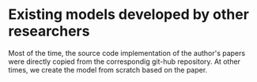 # Existing models developed by other researchers

Most of the time, the source code implementation of the author's papers were directly copied from the correspondig git-hub repository. At other times, we create the model from scratch based on the paper.
